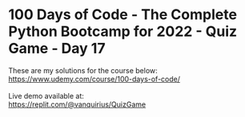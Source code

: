 # 100 Days of Code - The Complete Python Bootcamp for 2022 - Quiz Game - Day 17

These are my solutions for the course below:<br>
https://www.udemy.com/course/100-days-of-code/<br>
<br>
Live demo available at:<br>
https://replit.com/@vanquirius/QuizGame<br>
